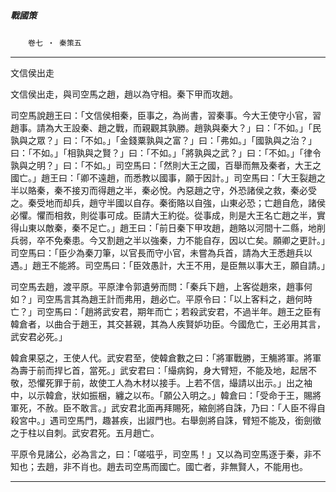 

##### 戰國策
　　`卷七 ‧ 秦策五`

* * *

文信侯出走

文信侯出走，與司空馬之趙，趙以為守相。秦下甲而攻趙。

司空馬說趙王曰：「文信侯相秦，臣事之，為尚書，習秦事。今大王使守小官，習趙事。請為大王設秦、趙之戰，而親觀其孰勝。趙孰與秦大？」曰：「不如。」「民孰與之眾？」曰：「不如。」「金錢粟孰與之富？」曰：「弗如。」「國孰與之治？」曰：「不如。」「相孰與之賢？」曰：「不如。」「將孰與之武？」曰：「不如。」「律令孰與之明？」曰：「不如。」司空馬曰：「然則大王之國，百舉而無及秦者，大王之國亡。」趙王曰：「卿不遠趙，而悉教以國事，願于因計。」司空馬曰：「大王裂趙之半以賂秦，秦不接刃而得趙之半，秦必悅。內惡趙之守，外恐諸侯之救，秦必受之。秦受地而却兵，趙守半國以自存。秦銜賂以自強，山東必恐；亡趙自危，諸侯必懼。懼而相救，則從事可成。臣請大王約從。從事成，則是大王名亡趙之半，實得山東以敵秦，秦不足亡。」趙王曰：「前日秦下甲攻趙，趙賂以河間十二縣，地削兵弱，卒不免秦患。今又割趙之半以強秦，力不能自存，因以亡矣。願卿之更計。」司空馬曰：「臣少為秦刀筆，以官長而守小官，未嘗為兵首，請為大王悉趙兵以遇。」趙王不能將。司空馬曰：「臣效愚計，大王不用，是臣無以事大王，願自請。」

司空馬去趙，渡平原。平原津令郭遺勞而問：「秦兵下趙，上客從趙來，趙事何如？」司空馬言其為趙王計而弗用，趙必亡。平原令曰：「以上客料之，趙何時亡？」司空馬曰：「趙將武安君，期年而亡；若殺武安君，不過半年。趙王之臣有韓倉者，以曲合于趙王，其交甚親，其為人疾賢妒功臣。今國危亡，王必用其言，武安君必死。」

韓倉果惡之，王使人代。武安君至，使韓倉數之曰：「將軍戰勝，王觴將軍。將軍為壽于前而捍匕首，當死。」武安君曰：「繓病鈎，身大臂短，不能及地，起居不敬，恐懼死罪于前，故使工人為木材以接手。上若不信，繓請以出示。」出之袖中，以示韓倉，狀如振梱，纏之以布。「願公入明之。」韓倉曰：「受命于王，賜將軍死，不赦。臣不敢言。」武安君北面再拜賜死，縮劍將自誅，乃曰：「人臣不得自殺宮中。」遇司空馬門，趣甚疾，出諔門也。右舉劍將自誅，臂短不能及，銜劍徵之于柱以自刺。武安君死。五月趙亡。

平原令見諸公，必為言之，曰：「嗟嗞乎，司空馬！」又以為司空馬逐于秦，非不知也；去趙，非不肖也。趙去司空馬而國亡。國亡者，非無賢人，不能用也。

* * *

